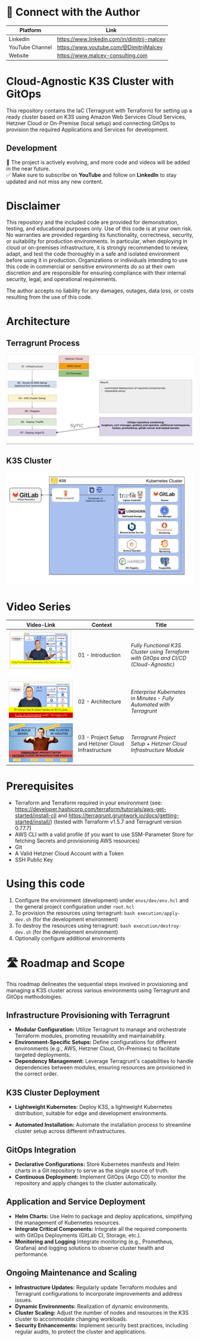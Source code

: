 # 🤝 Connect with the Author

| Platform       | Link       |
|----------------|----------------|
| LinkedIn  | https://www.linkedin.com/in/dimitrij-malcev |
| YouTube Channel  | https://www.youtube.com/@DimitrijMalcev |
| Website  | https://www.malcev-consulting.com |

# Cloud-Agnostic K3S Cluster with GitOps 

This repository contains the IaC (Terragrunt with Terraform) for setting up a ready cluster based on K3S using Amazon Web Services Cloud Services, Hetzner Cloud or On-Premise (local setup) and connecting GitOps to provision the required Applications and Services for development. 

##  Development

🔧 The project is actively evolving, and more code and videos will be added in the near future.  
✅ Make sure to subscribe on <b>YouTube</b> and follow on <b>LinkedIn</b> to stay updated and not miss any new content.

# Disclaimer

This repository and the included code are provided for demonstration, testing, and educational purposes only. Use of this code is at your own risk. No warranties are provided regarding its functionality, correctness, security, or suitability for production environments. In particular, when deploying in cloud or on-premises infrastructure, it is strongly recommended to review, adapt, and test the code thoroughly in a safe and isolated environment before using it in production. Organizations or individuals intending to use this code in commercial or sensitive environments do so at their own discretion and are responsible for ensuring compliance with their internal security, legal, and operational requirements.

The author accepts no liability for any damages, outages, data loss, or costs resulting from the use of this code.

# Architecture 

## Terragrunt Process
![K3S-GitOps-Architecture](./images/architecture/Architecture-Process-Terragrunt.png)

## K3S Cluster
![K3S-GitOps-Architecture](./images/architecture/Architecture-GitOps.png)

# Video Series

| Video-Link       | Context       | Title       |
|----------------|----------------|----------------|
| [![Fully Functional K3S Cluster using Terraform with GitOps and CI/CD (Cloud-Agnostic)](./images/01-Introduction.jpg)](https://youtu.be/0hv2gsLXsis)  | 01 - Introduction  | <i>Fully Functional K3S Cluster using Terraform with GitOps and CI/CD (Cloud-Agnostic)</i>  |
| [![Enterprise Kubernetes in Minutes - Fully Automated with Terragrunt](./images/02-Architecture.png)](https://youtu.be/atbltYN-wno) |  02 - Architecture | <i>Enterprise Kubernetes in Minutes - Fully Automated with Terragrunt</i>  |
| ![Enterprise Kubernetes in Minutes - Fully Automated with Terragrunt](./images/03-Hetzner-and-Project.png) |  03 - Project Setup and Hetzner Cloud Infrastructure | <i>Terragrunt Project Setup + Hetzner Cloud Infrastructure Module | K3S Build Series</i>  |


# Prerequisites

- Terraform and Terraform required in your environment (see: https://developer.hashicorp.com/terraform/tutorials/aws-get-started/install-cli and https://terragrunt.gruntwork.io/docs/getting-started/install/) (tested with Terraform v1.5.7 and Terragrunt version 0.77.7)
- AWS CLI with a valid profile (if you want to use SSM-Parameter Store for fetching Secrets and provisioninig AWS resources)
- Git
- A Valid Hetzner Cloud Account with a Token
- SSH Public Key

# Using this code
1. Configure the environment (development) under `envs/dev/env.hcl` and the general project configuration under `root.hcl` 
2. To provision the resources using terragrunt: `bash execution/apply-dev.sh`   (for the development environment)
3. To destroy the resources using terragrunt: `bash execution/destroy-dev.sh`  (for the development environment)
4. Optionally configure additional environments

# 🛣️ Roadmap and Scope

This roadmap delineates the sequential steps involved in provisioning and managing a K3S cluster across various environments using Terragrunt and GitOps methodologies.

## Infrastructure Provisioning with Terragrunt

- <b>Modular Configuration:</b> Utilize Terragrunt to manage and orchestrate Terraform modules, promoting reusability and maintainability.
- <b>Environment-Specific Setups:</b> Define configurations for different environments (e.g., AWS, Hetzner Cloud, On-Premises) to facilitate targeted deployments.
- <b>Dependency Management:</b> Leverage Terragrunt's capabilities to handle dependencies between modules, ensuring resources are provisioned in the correct order.

## K3S Cluster Deployment

- <b>Lightweight Kubernetes:</b> Deploy K3S, a lightweight Kubernetes distribution, suitable for edge and development environments.

- <b>Automated Installation:</b> Automate the installation process to streamline cluster setup across different infrastructures.

## GitOps Integration
- <b>Declarative Configurations:</b> Store Kubernetes manifests and Helm charts in a Git repository to serve as the single source of truth.
- <b>Continuous Deployment:</b> Implement GitOps (Argo CD) to monitor the repository and apply changes to the cluster automatically.


## Application and Service Deployment
-  <b>Helm Charts:</b> Use Helm to package and deploy applications, simplifying the management of Kubernetes resources.
- <b>Integrate Critical Components:</b> Integrate all the required components with GitOps Deployments (GitLab CI, Storage, etc.).
- <b>Monitoring and Logging</b> Integrate monitoring (e.g., Prometheus, Grafana) and logging solutions to observe cluster health and performance.

## Ongoing Maintenance and Scaling
- <b>Infrastructure Updates:</b> Regularly update Terraform modules and Terragrunt configurations to incorporate improvements and address issues.
- <b>Dynamic Environments:</b> Realization of dynamic environments.
- <b>Cluster Scaling:</b> Adjust the number of nodes and resources in the K3S cluster to accommodate changing workloads.
- <b>Security Enhancements:</b> Implement security best practices, including regular audits, to protect the cluster and applications.